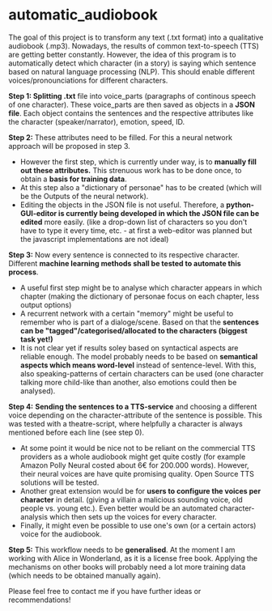 # automatic_audiobook
The goal of this project is to transform any text (.txt format) into a qualitative audiobook (.mp3). Nowadays, the results of common text-to-speech (TTS) are getting better constantly. However, the idea of this program is to automatically detect which character (in a story) is saying which sentence based on natural language processing (NLP). This should enable different voices/pronounciations for different characters.

**Step 1: Splitting .txt** file into voice_parts (paragraphs of continous speech of one character). These voice_parts are then saved as objects in a **JSON file**. Each object contains the sentences and the respective attributes like the character (speaker/narrator), emotion, speed, ID.


**Step 2:** These attributes need to be filled. For this a neural network approach will be proposed in step 3.
- However the first step, which is currently under way, is to **manually fill out these attributes.** This strenuous work has to be done once, to obtain a **basis for training data**.
- At this step also a "dictionary of personae" has to be created (which will be the Outputs of the neural network).
- Editing the objects in the JSON file is not useful. Therefore, a **python-GUI-editor is currently being developed in which the JSON file can be edited** more easily. (like a drop-down list of characters so you don't have to type it every time, etc. - at first a web-editor was planned but the javascript implementations are not ideal)


**Step 3:** Now every sentence is connected to its respective character. Different **machine learning methods shall be tested to automate this process**.
- A useful first step might be to analyse which character appears in which chapter (making the dictionary of personae focus on each chapter, less output options)
- A recurrent network with a certain "memory" might be useful to remember who is part of a dialoge/scene. Based on that the **sentences can be "tagged"/categorised/allocated to the characters (biggest task yet!)**
- It is not clear yet if results soley based on syntactical aspects are reliable enough. The model probably needs to be based on **semantical aspects which means word-level** instead of sentence-level. With this, also speaking-patterns of certain characters can be used (one character talking more child-like than another, also emotions could then be analysed).


**Step 4:** **Sending the sentences to a TTS-service** and choosing a different voice depending on the character-attribute of the sentence is possible. This was tested with a theatre-script, where helpfully a character is always mentioned before each line (see step 0).
- At some point it would be nice not to be reliant on the commercial TTS providers as a whole audiobook might get quite costly (for example Amazon Polly Neural costed about 6€ for 200.000 words). However, their neural voices are have quite promising quality. Open Source TTS solutions will be tested.
- Another great extension would be for **users to configure the voices per character** in detail. (giving a villain a malicious sounding voice, old people vs. young etc.). Even better would be an automated character-analysis which then sets up the voices for every character.
- Finally, it might even be possible to use one's own (or a certain actors) voice for the audiobook.


**Step 5:** This workflow needs to be **generalised**. At the moment I am working with Alice in Wonderland, as it is a license free book. Applying the mechanisms on other books will probably need a lot more training data (which needs to be obtained manually again). 


Please feel free to contact me if you have further ideas or recommendations!

